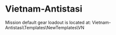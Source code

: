 # Vietnam-Antistasi
 
 Mission default gear loadout is located at: Vietnam-Antistasi\Templates\NewTemplates\VN
